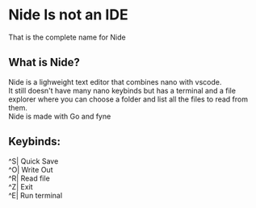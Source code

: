 # Nide Is not an IDE  
That is the complete name for Nide
## What is Nide?  
Nide is a lighweight text editor that combines nano with vscode.  
It still doesn't have many nano keybinds but has a terminal and a file explorer where you can choose a folder and list all the files to read from them.  
Nide is made with Go and fyne

## Keybinds:  

^S| Quick Save  
^O| Write Out  
^R| Read file  
^Z| Exit  
^E| Run terminal 
